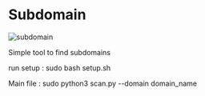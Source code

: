 # Subdomain
![subdomain](https://github.com/californicating/Subdomain/assets/96727508/8d70f41c-c014-481b-9ad7-8c4cf12019ae)

Simple tool to find subdomains 

run setup : sudo bash setup.sh

Main file : sudo python3 scan.py --domain domain_name 
